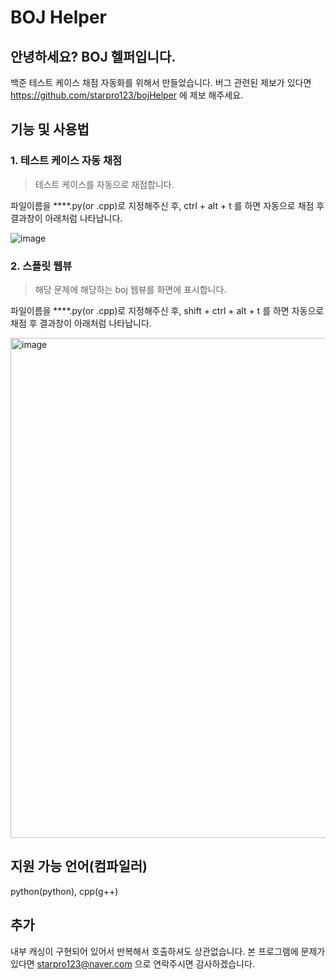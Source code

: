 # BOJ Helper

## 안녕하세요? BOJ 헬퍼입니다.

백준 테스트 케이스 채점 자동화를 위해서 만들었습니다.
버그 관련된 제보가 있다면
https://github.com/starpro123/bojHelper 에 제보 해주세요.

## 기능 및 사용법

### 1. 테스트 케이스 자동 채점
> 테스트 케이스를 자동으로 채점합니다.

파일이름을 \*\*\*\*.py(or .cpp)로 지정해주신 후,
ctrl + alt + t 를 하면 자동으로 채점 후 결과창이 아래처럼 나타납니다.

![image](https://user-images.githubusercontent.com/40790219/163690671-0b084f89-973c-49f5-b667-0504d6b6f48e.png)

### 2. 스플릿 웹뷰
> 해당 문제에 해당하는 boj 웹뷰를 화면에 표시합니다.

파일이름을 \*\*\*\*.py(or .cpp)로 지정해주신 후,
shift + ctrl + alt + t 를 하면 자동으로 채점 후 결과창이 아래처럼 나타납니다.

<img width="800" alt="image" src="https://user-images.githubusercontent.com/40790219/163716879-e1ac5c8e-fef7-4417-b5d2-abb9608036ae.png">

## 지원 가능 언어(컴파일러)

python(python), cpp(g++)

## 추가

내부 캐싱이 구현되어 있어서 반복해서 호출하셔도 상관없습니다. 본 프로그램에 문제가 있다면 starpro123@naver.com 으로 연락주시면 감사하겠습니다.
